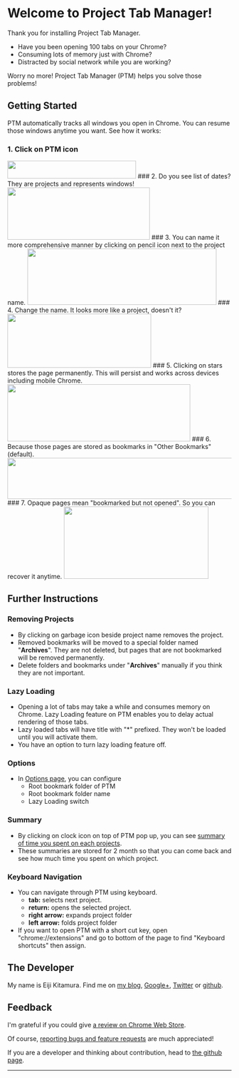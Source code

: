 # Welcome to Project Tab Manager!

Thank you for installing Project Tab Manager.

- Have you been opening 100 tabs on your Chrome?
- Consuming lots of memory just with Chrome?
- Distracted by social network while you are working?

Worry no more! Project Tab Manager (PTM) helps you solve those problems!

## Getting Started
PTM automatically tracks all windows you open in Chrome. You can resume those windows anytime you want. See how it works:

### 1. Click on PTM icon
<img src="https://raw.githubusercontent.com/agektmr/ProjectTabManager/master/assets/0.png" width="289" height="40" />
### 2. Do you see list of dates? They are projects and represents windows!
<img src="https://raw.githubusercontent.com/agektmr/ProjectTabManager/master/assets/1.png" width="320" height="117" />
### 3. You can name it more comprehensive manner by clicking on pencil icon next to the project name.
<img src="https://raw.githubusercontent.com/agektmr/ProjectTabManager/master/assets/2.png" width="425" height="126" />
### 4. Change the name. It looks more like a project, doesn't it?
<img src="https://raw.githubusercontent.com/agektmr/ProjectTabManager/master/assets/3.png" width="323" height="121" />
### 5. Clicking on stars stores the page permanently. This will persist and works across devices including mobile Chrome.
<img src="https://raw.githubusercontent.com/agektmr/ProjectTabManager/master/assets/4.png" width="411" height="128" />
### 6. Because those pages are stored as bookmarks in &quot;Other Bookmarks&quot; (default).
<img src="https://raw.githubusercontent.com/agektmr/ProjectTabManager/master/assets/5.png" width="617" height="92" />
### 7. Opaque pages mean "bookmarked but not opened". So you can recover it anytime.
<img src="https://raw.githubusercontent.com/agektmr/ProjectTabManager/master/assets/6.png" width="325" height="162" />

## Further Instructions
### Removing Projects
- By clicking on garbage icon beside project name removes the project.
- Removed bookmarks will be moved to a special folder named "__Archives__". They are not deleted, but pages that are not bookmarked will be removed permanently.
- Delete folders and bookmarks under "__Archives__" manually if you think they are not important.

### Lazy Loading
- Opening a lot of tabs may take a while and consumes memory on Chrome. Lazy Loading feature on PTM enables you to delay actual rendering of those tabs.
- Lazy loaded tabs will have title with "*" prefixed. They won't be loaded until you will activate them.
- You have an option to turn lazy loading feature off.

### Options
- In [Options page](#/options), you can configure
    - Root bookmark folder of PTM
    - Root bookmark folder name
    - Lazy Loading switch

### Summary
- By clicking on clock icon on top of PTM pop up, you can see [summary of time you spent on each projects](#/summary).
- These summaries are stored for 2 month so that you can come back and see how much time you spent on which project.

### Keyboard Navigation

- You can navigate through PTM using keyboard.
    - **tab:** selects next project.
    - **return:** opens the selected project.
    - **right arrow:** expands project folder
    - **left arrow:** folds project folder
- If you want to open PTM with a short cut key, open "chrome://extensions" and go to bottom of the page to find "Keyboard shortcuts" then assign.

## The Developer
My name is Eiji Kitamura. Find me on [my blog](http://blog.agektmr.com), [Google+](http://google.com/+agektmr), [Twitter](http://twitter.com/agektmr) or [github](https://github.com/agektmr).

## Feedback
I'm grateful if you could give [a review on Chrome Web Store](https://chrome.google.com/webstore/support/iapdnheekciiecjijobcglkcgeckpoia).

Of course, [reporting bugs and feature requests](https://chrome.google.com/webstore/detail/project-tab-manager/iapdnheekciiecjijobcglkcgeckpoia/details) are much appreciated!

If you are a developer and thinking about contribution, head to [the github page](https://github.com/agektmr/ProjectTabManager).

----
